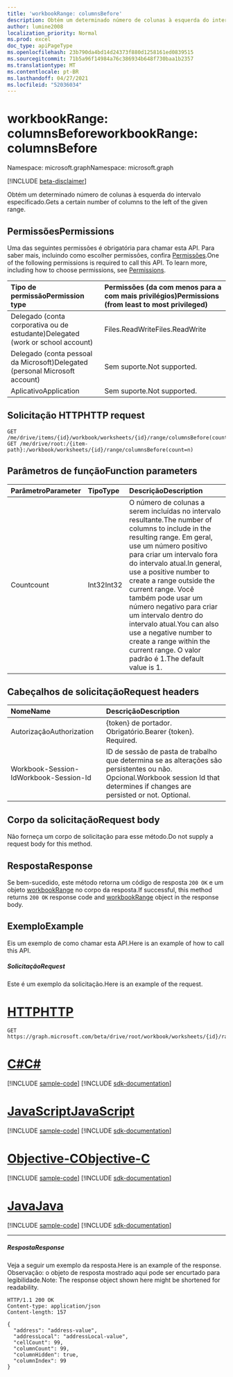 ```yaml
---
title: 'workbookRange: columnsBefore'
description: Obtém um determinado número de colunas à esquerda do intervalo especificado.
author: lumine2008
localization_priority: Normal
ms.prod: excel
doc_type: apiPageType
ms.openlocfilehash: 23b790da4bd14d24373f880d1258161ed0839515
ms.sourcegitcommit: 71b5a96f14984a76c386934b648f730baa1b2357
ms.translationtype: MT
ms.contentlocale: pt-BR
ms.lasthandoff: 04/27/2021
ms.locfileid: "52036034"
---
```

# <a name="workbookrange-columnsbefore"></a><span data-ttu-id="16f32-103">workbookRange: columnsBefore</span><span class="sxs-lookup"><span data-stu-id="16f32-103">workbookRange: columnsBefore</span></span>

<span data-ttu-id="16f32-104">Namespace: microsoft.graph</span><span class="sxs-lookup"><span data-stu-id="16f32-104">Namespace: microsoft.graph</span></span>

[!INCLUDE [beta-disclaimer](../../includes/beta-disclaimer.md)]

<span data-ttu-id="16f32-105">Obtém um determinado número de colunas à esquerda do intervalo especificado.</span><span class="sxs-lookup"><span data-stu-id="16f32-105">Gets a certain number of columns to the left of the given range.</span></span>

## <a name="permissions"></a><span data-ttu-id="16f32-106">Permissões</span><span class="sxs-lookup"><span data-stu-id="16f32-106">Permissions</span></span>
<span data-ttu-id="16f32-p101">Uma das seguintes permissões é obrigatória para chamar esta API. Para saber mais, incluindo como escolher permissões, confira [Permissões](/graph/permissions-reference).</span><span class="sxs-lookup"><span data-stu-id="16f32-p101">One of the following permissions is required to call this API. To learn more, including how to choose permissions, see [Permissions](/graph/permissions-reference).</span></span>

|<span data-ttu-id="16f32-109">Tipo de permissão</span><span class="sxs-lookup"><span data-stu-id="16f32-109">Permission type</span></span>      | <span data-ttu-id="16f32-110">Permissões (da com menos para a com mais privilégios)</span><span class="sxs-lookup"><span data-stu-id="16f32-110">Permissions (from least to most privileged)</span></span>              |
|:--------------------|:---------------------------------------------------------|
|<span data-ttu-id="16f32-111">Delegado (conta corporativa ou de estudante)</span><span class="sxs-lookup"><span data-stu-id="16f32-111">Delegated (work or school account)</span></span> | <span data-ttu-id="16f32-112">Files.ReadWrite</span><span class="sxs-lookup"><span data-stu-id="16f32-112">Files.ReadWrite</span></span>    |
|<span data-ttu-id="16f32-113">Delegado (conta pessoal da Microsoft)</span><span class="sxs-lookup"><span data-stu-id="16f32-113">Delegated (personal Microsoft account)</span></span> | <span data-ttu-id="16f32-114">Sem suporte.</span><span class="sxs-lookup"><span data-stu-id="16f32-114">Not supported.</span></span>    |
|<span data-ttu-id="16f32-115">Aplicativo</span><span class="sxs-lookup"><span data-stu-id="16f32-115">Application</span></span> | <span data-ttu-id="16f32-116">Sem suporte.</span><span class="sxs-lookup"><span data-stu-id="16f32-116">Not supported.</span></span> |

## <a name="http-request"></a><span data-ttu-id="16f32-117">Solicitação HTTP</span><span class="sxs-lookup"><span data-stu-id="16f32-117">HTTP request</span></span>
<!-- { "blockType": "ignored" } -->
```http
GET /me/drive/items/{id}/workbook/worksheets/{id}/range/columnsBefore(count=n)
GET /me/drive/root:/{item-path}:/workbook/worksheets/{id}/range/columnsBefore(count=n)

```

## <a name="function-parameters"></a><span data-ttu-id="16f32-118">Parâmetros de função</span><span class="sxs-lookup"><span data-stu-id="16f32-118">Function parameters</span></span>

| <span data-ttu-id="16f32-119">Parâmetro</span><span class="sxs-lookup"><span data-stu-id="16f32-119">Parameter</span></span>    | <span data-ttu-id="16f32-120">Tipo</span><span class="sxs-lookup"><span data-stu-id="16f32-120">Type</span></span>   |<span data-ttu-id="16f32-121">Descrição</span><span class="sxs-lookup"><span data-stu-id="16f32-121">Description</span></span>|
|:---------------|:--------|:----------|
|<span data-ttu-id="16f32-122">Count</span><span class="sxs-lookup"><span data-stu-id="16f32-122">count</span></span>|<span data-ttu-id="16f32-123">Int32</span><span class="sxs-lookup"><span data-stu-id="16f32-123">Int32</span></span>|<span data-ttu-id="16f32-124">O número de colunas a serem incluídas no intervalo resultante.</span><span class="sxs-lookup"><span data-stu-id="16f32-124">The number of columns to include in the resulting range.</span></span> <span data-ttu-id="16f32-125">Em geral, use um número positivo para criar um intervalo fora do intervalo atual.</span><span class="sxs-lookup"><span data-stu-id="16f32-125">In general, use a positive number to create a range outside the current range.</span></span> <span data-ttu-id="16f32-126">Você também pode usar um número negativo para criar um intervalo dentro do intervalo atual.</span><span class="sxs-lookup"><span data-stu-id="16f32-126">You can also use a negative number to create a range within the current range.</span></span> <span data-ttu-id="16f32-127">O valor padrão é 1.</span><span class="sxs-lookup"><span data-stu-id="16f32-127">The default value is 1.</span></span>|

## <a name="request-headers"></a><span data-ttu-id="16f32-128">Cabeçalhos de solicitação</span><span class="sxs-lookup"><span data-stu-id="16f32-128">Request headers</span></span>
| <span data-ttu-id="16f32-129">Nome</span><span class="sxs-lookup"><span data-stu-id="16f32-129">Name</span></span>       | <span data-ttu-id="16f32-130">Descrição</span><span class="sxs-lookup"><span data-stu-id="16f32-130">Description</span></span>|
|:---------------|:----------|
| <span data-ttu-id="16f32-131">Autorização</span><span class="sxs-lookup"><span data-stu-id="16f32-131">Authorization</span></span>  | <span data-ttu-id="16f32-p103">{token} de portador. Obrigatório.</span><span class="sxs-lookup"><span data-stu-id="16f32-p103">Bearer {token}. Required.</span></span> |
| <span data-ttu-id="16f32-134">Workbook-Session-Id</span><span class="sxs-lookup"><span data-stu-id="16f32-134">Workbook-Session-Id</span></span>  | <span data-ttu-id="16f32-p104">ID de sessão de pasta de trabalho que determina se as alterações são persistentes ou não. Opcional.</span><span class="sxs-lookup"><span data-stu-id="16f32-p104">Workbook session Id that determines if changes are persisted or not. Optional.</span></span>|

## <a name="request-body"></a><span data-ttu-id="16f32-137">Corpo da solicitação</span><span class="sxs-lookup"><span data-stu-id="16f32-137">Request body</span></span>
<span data-ttu-id="16f32-138">Não forneça um corpo de solicitação para esse método.</span><span class="sxs-lookup"><span data-stu-id="16f32-138">Do not supply a request body for this method.</span></span>

## <a name="response"></a><span data-ttu-id="16f32-139">Resposta</span><span class="sxs-lookup"><span data-stu-id="16f32-139">Response</span></span>
<span data-ttu-id="16f32-140">Se bem-sucedido, este método retorna um código de resposta `200 OK` e um objeto [workbookRange](../resources/workbookrange.md) no corpo da resposta.</span><span class="sxs-lookup"><span data-stu-id="16f32-140">If successful, this method returns `200 OK` response code and [workbookRange](../resources/workbookrange.md) object in the response body.</span></span>

## <a name="example"></a><span data-ttu-id="16f32-141">Exemplo</span><span class="sxs-lookup"><span data-stu-id="16f32-141">Example</span></span>
<span data-ttu-id="16f32-142">Eis um exemplo de como chamar esta API.</span><span class="sxs-lookup"><span data-stu-id="16f32-142">Here is an example of how to call this API.</span></span>
##### <a name="request"></a><span data-ttu-id="16f32-143">Solicitação</span><span class="sxs-lookup"><span data-stu-id="16f32-143">Request</span></span>
<span data-ttu-id="16f32-144">Este é um exemplo da solicitação.</span><span class="sxs-lookup"><span data-stu-id="16f32-144">Here is an example of the request.</span></span>

# <a name="http"></a>[<span data-ttu-id="16f32-145">HTTP</span><span class="sxs-lookup"><span data-stu-id="16f32-145">HTTP</span></span>](#tab/http)
<!-- {
  "blockType": "request",
  "name": "workbookrange_columnsbefore"
}-->
```msgraph-interactive
GET https://graph.microsoft.com/beta/drive/root/workbook/worksheets/{id}/range/columnsBefore(count=2)
```
# <a name="c"></a>[<span data-ttu-id="16f32-146">C#</span><span class="sxs-lookup"><span data-stu-id="16f32-146">C#</span></span>](#tab/csharp)
[!INCLUDE [sample-code](../includes/snippets/csharp/workbookrange-columnsbefore-csharp-snippets.md)]
[!INCLUDE [sdk-documentation](../includes/snippets/snippets-sdk-documentation-link.md)]

# <a name="javascript"></a>[<span data-ttu-id="16f32-147">JavaScript</span><span class="sxs-lookup"><span data-stu-id="16f32-147">JavaScript</span></span>](#tab/javascript)
[!INCLUDE [sample-code](../includes/snippets/javascript/workbookrange-columnsbefore-javascript-snippets.md)]
[!INCLUDE [sdk-documentation](../includes/snippets/snippets-sdk-documentation-link.md)]

# <a name="objective-c"></a>[<span data-ttu-id="16f32-148">Objective-C</span><span class="sxs-lookup"><span data-stu-id="16f32-148">Objective-C</span></span>](#tab/objc)
[!INCLUDE [sample-code](../includes/snippets/objc/workbookrange-columnsbefore-objc-snippets.md)]
[!INCLUDE [sdk-documentation](../includes/snippets/snippets-sdk-documentation-link.md)]

# <a name="java"></a>[<span data-ttu-id="16f32-149">Java</span><span class="sxs-lookup"><span data-stu-id="16f32-149">Java</span></span>](#tab/java)
[!INCLUDE [sample-code](../includes/snippets/java/workbookrange-columnsbefore-java-snippets.md)]
[!INCLUDE [sdk-documentation](../includes/snippets/snippets-sdk-documentation-link.md)]

---


##### <a name="response"></a><span data-ttu-id="16f32-150">Resposta</span><span class="sxs-lookup"><span data-stu-id="16f32-150">Response</span></span>
<span data-ttu-id="16f32-151">Veja a seguir um exemplo da resposta.</span><span class="sxs-lookup"><span data-stu-id="16f32-151">Here is an example of the response.</span></span> <span data-ttu-id="16f32-152">Observação: o objeto de resposta mostrado aqui pode ser encurtado para legibilidade.</span><span class="sxs-lookup"><span data-stu-id="16f32-152">Note: The response object shown here might be shortened for readability.</span></span>
<!-- {
  "blockType": "response",
  "truncated": true,
  "@odata.type": "microsoft.graph.workbookRange"
} -->
```http
HTTP/1.1 200 OK
Content-type: application/json
Content-length: 157

{
  "address": "address-value",
  "addressLocal": "addressLocal-value",
  "cellCount": 99,
  "columnCount": 99,
  "columnHidden": true,
  "columnIndex": 99
}
```
<!-- uuid: 8fcb5dbc-d5aa-4681-8e31-b001d5168d79 
2015-10-25 14:57:30 UTC -->
<!-- {
  "type": "#page.annotation",
  "description": "Example",
  "keywords": "",
  "section": "documentation",
  "tocPath": "",
  "suppressions": [
  ]
}-->


